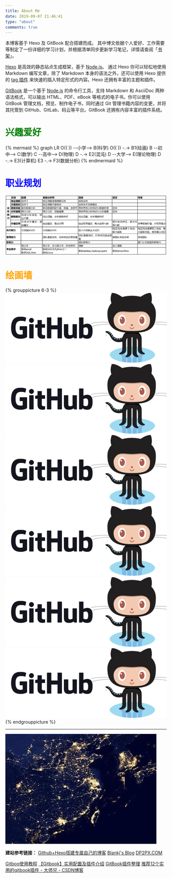 ```yaml
---
title: About Me
date: 2019-09-07 21:46:41
type: "about"
comments: true
---
```


本博客基于 Hexo 及 GitBook 配合搭建而成。
其中博文依据个人爱好、工作需要等制定了一份详细的学习计划，并根据清单同步更新学习笔记，详情请查阅「[书架](https://wilenwu.github.io/bookshelf.html)」。

[Hexo](https://hexo.io/zh-cn/) 是高效的静态站点生成框架，基于 [Node.js](https://nodejs.org/)。 通过 Hexo 你可以轻松地使用 Markdown 编写文章，除了 Markdown 本身的语法之外，还可以使用 Hexo 提供的 [tag 插件](https://hexo.io/zh-cn/docs/tag-plugins.html) 来快速的插入特定形式的内容。Hexo 还拥有丰富的主题和插件。

[GitBook](https://www.gitbook.com/) 是一个基于 [Node.js](https://nodejs.org/) 的命令行工具，支持 Markdown 和 AsciiDoc 两种语法格式，可以输出 HTML、PDF、eBook 等格式的电子书。你可以使用 GitBook 管理文档，预览、制作电子书，同时通过 Git 管理书籍内容的变更，并将其托管到 GitHub、GitLab、码云等平台。GitBook 还拥有内容丰富的插件系统。

# <font color="green">兴趣爱好</font>

{% mermaid %}
graph LR
O(( )) --小学--> B(科学)
O(( )) -.-> B1(绘画)
B --初中--> C(数学)
C --高中--> D(物理)
D -.-> E2(混沌)
D --大学--> E(理论物理)
D -.-> E3(计算机)
E3 -.-> F3(数据分析)
{% endmermaid %}
<!--兴趣爱好英文版请参考draft.md-->

# <font color="blue">职业规划</font>

![职业规划](images/career_planning.png)
<!--职业规划HTML table版请参考draft.md-->

# <font color="orange">绘画墙</font>

{% grouppicture 6-3 %}
  ![](/images/github.png)
  ![](/images/github.png)
  ![](/images/github.png)
  ![](/images/github.png)
  ![](/images/github.png)
  ![](/images/github.png)
{% endgrouppicture %}

------
![夜景](images/china.jpg)

**建站参考链接：**
[Github+Hexo搭建专属自己的博客](https://www.linjiujiu.xyz/2018/12/10/Github-Hexo%E6%90%AD%E5%BB%BA%E4%B8%93%E5%B1%9E%E8%87%AA%E5%B7%B1%E7%9A%84%E5%8D%9A%E5%AE%A2/)
[Blankj's Blog](https://blankj.com/)
[DP2PX.COM](https://dp2px.com/)

[Gitboo使用教程](https://gitbook.zhangjikai.com/)
[【Gitbook】实用配置及插件介绍](https://www.cnblogs.com/zhangjk1993/p/5066771.html)
[GitBook插件整理](https://www.jianshu.com/p/427b8bb066e6)
[推荐12个实用的gitbook插件 - 大师兄 - CSDN博客](https://blog.csdn.net/weixin_37865166/article/details/91899788)

